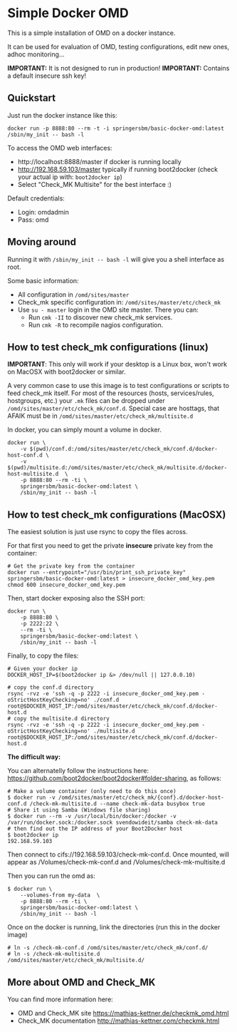 Simple Docker OMD
=================

This is a simple installation of OMD on a docker instance.

It can be used for evaluation of OMD, testing configurations, edit new ones, adhoc monitoring...

**IMPORTANT:** It is not designed to run in production! 
**IMPORTANT:** Contains a default insecure ssh key!

Quickstart
----------

Just run the docker instance like this:

	docker run -p 8888:80 --rm -t -i springersbm/basic-docker-omd:latest /sbin/my_init -- bash -l
	
To access the OMD web interfaces:

 * http://localhost:8888/master if docker is running locally
 * http://192.168.59.103/master typically if running boot2docker (check your actual ip with: `boot2docker ip`)
 * Select "Check_MK Multisite" for the best interface :)

Default credentials:

 * Login: omdadmin
 * Pass: omd
 
Moving around
-------------

Running it with `/sbin/my_init -- bash -l` will give you a shell interface as root. 

Some basic information:

 * All configuration in `/omd/sites/master`
 * Check_mk specific configuration in: `/omd/sites/master/etc/check_mk`
 * Use `su - master` login in the OMD site master. There you can:
   * Run `cmk -II` to discover new check_mk services.
   * Run `cmk -R` to recompile nagios configuration.

How to test check_mk configurations (linux)
-------------------------------------------

**IMPORTANT**: This only will work if your desktop is a Linux box, won't work on MacOSX with boot2docker or similar. 

A very common case to use this image is to test configurations or scripts to feed check_mk itself. For most of the resources (hosts, services/rules, hostgroups, etc.) your `.mk` files can be dropped  under `/omd/sites/master/etc/check_mk/conf.d`. Special case are hosttags, that AFAIK must be in `/omd/sites/master/etc/check_mk/multisite.d`

In docker, you can simply mount a volume in docker. 


	docker run \
	    -v $(pwd)/conf.d:/omd/sites/master/etc/check_mk/conf.d/docker-host-conf.d \
	    -v $(pwd)/multisite.d:/omd/sites/master/etc/check_mk/multisite.d/docker-host-multisite.d  \
	    -p 8888:80 --rm -ti \
	    springersbm/basic-docker-omd:latest \
	    /sbin/my_init -- bash -l

How to test check_mk configurations (MacOSX)
-------------------------------------------

The easiest solution is just use rsync to copy the files across.

For that first you need to get the private **insecure** private key from the container:

	# Get the private key from the container
	docker run --entrypoint="/usr/bin/print_ssh_private_key" springersbm/basic-docker-omd:latest > insecure_docker_omd_key.pem
	chmod 600 insecure_docker_omd_key.pem 
		

Then, start docker exposing also the SSH port:

	docker run \
	    -p 8888:80 \
	    -p 2222:22 \
	    --rm -ti \
	    springersbm/basic-docker-omd:latest \
	    /sbin/my_init -- bash -l

Finally, to copy the files:
	
	# Given your docker ip
	DOCKER_HOST_IP=$(boot2docker ip &> /dev/null || 127.0.0.10)

	# copy the conf.d directory
	rsync -rvz -e 'ssh -q -p 2222 -i insecure_docker_omd_key.pem -oStrictHostKeyChecking=no' ./conf.d root@$DOCKER_HOST_IP:/omd/sites/master/etc/check_mk/conf.d/docker-host.d
	# copy the multisite.d directory
	rsync -rvz -e 'ssh -q -p 2222 -i insecure_docker_omd_key.pem -oStrictHostKeyChecking=no' ./multisite.d root@$DOCKER_HOST_IP:/omd/sites/master/etc/check_mk/conf.d/docker-host.d
	
**The difficult way:**

You can alternatelly follow the instructions here: https://github.com/boot2docker/boot2docker#folder-sharing, as follows:

	# Make a volume container (only need to do this once)
    $ docker run -v /omd/sites/master/etc/check_mk/{conf}.d/docker-host-conf.d /check-mk-multisite.d --name check-mk-data busybox true
    # Share it using Samba (Windows file sharing)
    $ docker run --rm -v /usr/local/bin/docker:/docker -v /var/run/docker.sock:/docker.sock svendowideit/samba check-mk-data
    # then find out the IP address of your Boot2Docker host
    $ boot2docker ip
    192.168.59.103

Then connect to cifs://192.168.59.103/check-mk-conf.d. Once mounted, will appear as /Volumes/check-mk-conf.d and /Volumes/check-mk-multisite.d

Then you can run the omd as:

	$ docker run \
	    --volumes-from my-data  \
	    -p 8888:80 --rm -ti \
	    springersbm/basic-docker-omd:latest \
	    /sbin/my_init -- bash -l
	
Once on the docker is running, link the directories (run this in the docker image)
	
	# ln -s /check-mk-conf.d /omd/sites/master/etc/check_mk/conf.d/
	# ln -s /check-mk-multisite.d /omd/sites/master/etc/check_mk/multisite.d/


 
More about OMD and Check_MK
---------------------------

You can find more information here:

 * OMD and Check_MK site https://mathias-kettner.de/checkmk_omd.html
 * Check_MK documentation http://mathias-kettner.com/checkmk.html

